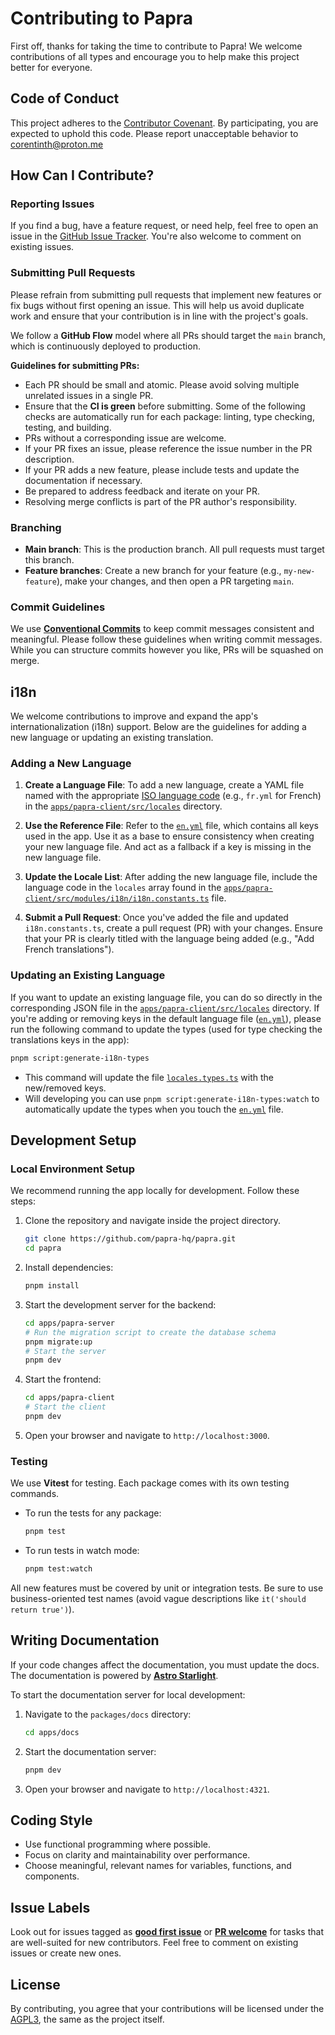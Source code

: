 # Contributing to Papra

First off, thanks for taking the time to contribute to Papra! We welcome contributions of all types and encourage you to help make this project better for everyone.

## Code of Conduct

This project adheres to the [Contributor Covenant](https://www.contributor-covenant.org/). By participating, you are expected to uphold this code. Please report unacceptable behavior to <corentinth@proton.me>

## How Can I Contribute?

### Reporting Issues

If you find a bug, have a feature request, or need help, feel free to open an issue in the [GitHub Issue Tracker](https://github.com/papra-hq/papra/issues). You're also welcome to comment on existing issues.

### Submitting Pull Requests

Please refrain from submitting pull requests that implement new features or fix bugs without first opening an issue. This will help us avoid duplicate work and ensure that your contribution is in line with the project's goals.

We follow a **GitHub Flow** model where all PRs should target the `main` branch, which is continuously deployed to production.

**Guidelines for submitting PRs:**

- Each PR should be small and atomic. Please avoid solving multiple unrelated issues in a single PR.
- Ensure that the **CI is green** before submitting. Some of the following checks are automatically run for each package: linting, type checking, testing, and building.
- PRs without a corresponding issue are welcome.
- If your PR fixes an issue, please reference the issue number in the PR description.
- If your PR adds a new feature, please include tests and update the documentation if necessary.
- Be prepared to address feedback and iterate on your PR.
- Resolving merge conflicts is part of the PR author's responsibility.

### Branching

- **Main branch**: This is the production branch. All pull requests must target this branch.
- **Feature branches**: Create a new branch for your feature (e.g., `my-new-feature`), make your changes, and then open a PR targeting `main`.

### Commit Guidelines

We use **[Conventional Commits](https://www.conventionalcommits.org/)** to keep commit messages consistent and meaningful. Please follow these guidelines when writing commit messages. While you can structure commits however you like, PRs will be squashed on merge.

## i18n

We welcome contributions to improve and expand the app's internationalization (i18n) support. Below are the guidelines for adding a new language or updating an existing translation.

### Adding a New Language

1. **Create a Language File**: To add a new language, create a YAML file named with the appropriate [ISO language code](https://en.wikipedia.org/wiki/List_of_ISO_639-1_codes) (e.g., `fr.yml` for French) in the [`apps/papra-client/src/locales`](./apps/papra-client/src/locales) directory.

2. **Use the Reference File**: Refer to the [`en.yml`](./apps/papra-client/src/locales/en.yml) file, which contains all keys used in the app. Use it as a base to ensure consistency when creating your new language file. And act as a fallback if a key is missing in the new language file.

3. **Update the Locale List**: After adding the new language file, include the language code in the `locales` array found in the [`apps/papra-client/src/modules/i18n/i18n.constants.ts`](./apps/papra-client/src/modules/i18n/i18n.constants.ts) file.

4. **Submit a Pull Request**: Once you've added the file and updated `i18n.constants.ts`, create a pull request (PR) with your changes. Ensure that your PR is clearly titled with the language being added (e.g., "Add French translations").

### Updating an Existing Language

If you want to update an existing language file, you can do so directly in the corresponding JSON file in the [`apps/papra-client/src/locales`](./apps/papra-client/src/locales) directory. If you're adding or removing keys in the default language file ([`en.yml`](./apps/papra-client/src/locales/en.yml)), please run the following command to update the types (used for type checking the translations keys in the app):

```bash
pnpm script:generate-i18n-types
```

- This command will update the file [`locales.types.ts`](./apps/papra-client/src/modules/i18n/locale.types.ts) with the new/removed keys.
- Will developing you can use `pnpm script:generate-i18n-types:watch` to automatically update the types when you touch the  [`en.yml`](./apps/papra-client/src/locales/en.yml) file.

## Development Setup

### Local Environment Setup

We recommend running the app locally for development. Follow these steps:

1. Clone the repository and navigate inside the project directory.

   ```bash
   git clone https://github.com/papra-hq/papra.git
   cd papra
   ```

2. Install dependencies:

   ```bash
   pnpm install
   ```

3. Start the development server for the backend:

   ```bash
   cd apps/papra-server
   # Run the migration script to create the database schema
   pnpm migrate:up 
   # Start the server
   pnpm dev
   ```

4. Start the frontend:

   ```bash
   cd apps/papra-client
   # Start the client
   pnpm dev
   ```

5. Open your browser and navigate to `http://localhost:3000`.

### Testing

We use **Vitest** for testing. Each package comes with its own testing commands.

- To run the tests for any package:

   ```bash
   pnpm test
   ```

- To run tests in watch mode:

   ```bash
   pnpm test:watch
   ```

All new features must be covered by unit or integration tests. Be sure to use business-oriented test names (avoid vague descriptions like `it('should return true')`).

## Writing Documentation

If your code changes affect the documentation, you must update the docs. The documentation is powered by [**Astro Starlight**](https://starlight.astro.build/).

To start the documentation server for local development:

1. Navigate to the `packages/docs` directory:

   ```bash
   cd apps/docs
   ```

2. Start the documentation server:

   ```bash
   pnpm dev
   ```

3. Open your browser and navigate to `http://localhost:4321`.

## Coding Style

- Use functional programming where possible.
- Focus on clarity and maintainability over performance.
- Choose meaningful, relevant names for variables, functions, and components.

## Issue Labels

Look out for issues tagged as [**good first issue**](https://github.com/papra-hq/papra/issues?q=sort%3Aupdated-desc%20is%3Aissue%20state%3Aopen%20label%3A%22good%20first%20issue%22) or [**PR welcome**](https://github.com/papra-hq/papra/issues?q=sort%3Aupdated-desc+is%3Aissue+state%3Aopen+label%3A%22PR+welcome%22) for tasks that are well-suited for new contributors. Feel free to comment on existing issues or create new ones.

## License

By contributing, you agree that your contributions will be licensed under the [AGPL3](./LICENSE), the same as the project itself.
